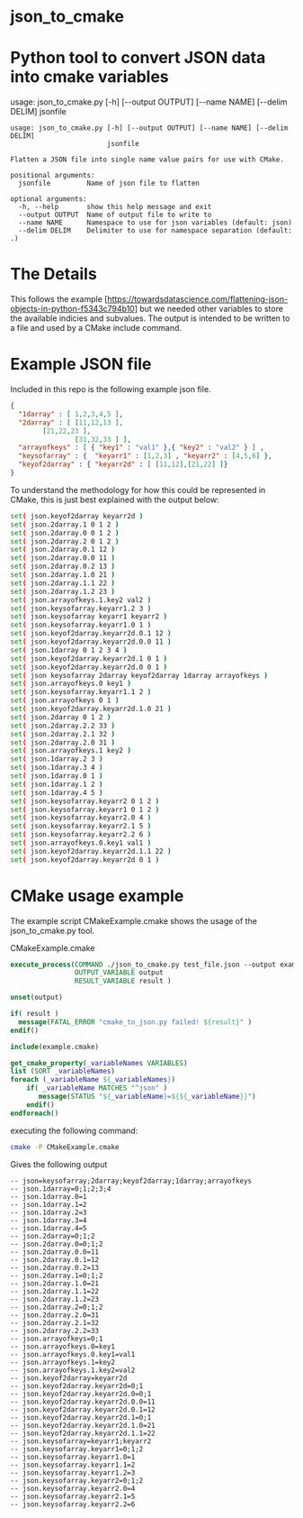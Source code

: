 # json_to_cmake
# Python tool to convert JSON data into cmake variables
usage: json_to_cmake.py [-h] [--output OUTPUT] [--name NAME] [--delim DELIM]
                        jsonfile
```
usage: json_to_cmake.py [-h] [--output OUTPUT] [--name NAME] [--delim DELIM]
                        jsonfile

Flatten a JSON file into single name value pairs for use with CMake.

positional arguments:
  jsonfile         Name of json file to flatten

optional arguments:
  -h, --help       show this help message and exit
  --output OUTPUT  Name of output file to write to
  --name NAME      Namespace to use for json variables (default: json)
  --delim DELIM    Delimiter to use for namespace separation (default: .)
```

# The Details

This follows the example [https://towardsdatascience.com/flattening-json-objects-in-python-f5343c794b10] but we needed other variables to store the available indicies and subvalues.  The output is intended to be written to a file and used by a CMake include command.

# Example JSON file
Included in this repo is the following example json file.
```json
{
  "1darray" : [ 1,2,3,4,5 ],
  "2darray" : [ [11,12,13 ],
		[21,22,23 ],
                [31,32,33 ] ],
  "arrayofkeys" : [ { "key1" : "val1" },{ "key2" : "val2" } ] ,
  "keysofarray" : {  "keyarr1" : [1,2,3] , "keyarr2" : [4,5,6] },
  "keyof2darray" : { "keyarr2d" : [ [11,12],[21,22] ]}
}
```

To understand the methodology for how this could be represented in CMake, this is just best explained with the output below:

```bash
set( json.keyof2darray keyarr2d )
set( json.2darray.1 0 1 2 )
set( json.2darray.0 0 1 2 )
set( json.2darray.2 0 1 2 )
set( json.2darray.0.1 12 )
set( json.2darray.0.0 11 )
set( json.2darray.0.2 13 )
set( json.2darray.1.0 21 )
set( json.2darray.1.1 22 )
set( json.2darray.1.2 23 )
set( json.arrayofkeys.1.key2 val2 )
set( json.keysofarray.keyarr1.2 3 )
set( json.keysofarray keyarr1 keyarr2 )
set( json.keysofarray.keyarr1.0 1 )
set( json.keyof2darray.keyarr2d.0.1 12 )
set( json.keyof2darray.keyarr2d.0.0 11 )
set( json.1darray 0 1 2 3 4 )
set( json.keyof2darray.keyarr2d.1 0 1 )
set( json.keyof2darray.keyarr2d.0 0 1 )
set( json keysofarray 2darray keyof2darray 1darray arrayofkeys )
set( json.arrayofkeys.0 key1 )
set( json.keysofarray.keyarr1.1 2 )
set( json.arrayofkeys 0 1 )
set( json.keyof2darray.keyarr2d.1.0 21 )
set( json.2darray 0 1 2 )
set( json.2darray.2.2 33 )
set( json.2darray.2.1 32 )
set( json.2darray.2.0 31 )
set( json.arrayofkeys.1 key2 )
set( json.1darray.2 3 )
set( json.1darray.3 4 )
set( json.1darray.0 1 )
set( json.1darray.1 2 )
set( json.1darray.4 5 )
set( json.keysofarray.keyarr2 0 1 2 )
set( json.keysofarray.keyarr1 0 1 2 )
set( json.keysofarray.keyarr2.0 4 )
set( json.keysofarray.keyarr2.1 5 )
set( json.keysofarray.keyarr2.2 6 )
set( json.arrayofkeys.0.key1 val1 )
set( json.keyof2darray.keyarr2d.1.1 22 )
set( json.keyof2darray.keyarr2d 0 1 )
```

# CMake usage example

The example script CMakeExample.cmake shows the usage of the json_to_cmake.py tool.

CMakeExample.cmake
```CMake
execute_process(COMMAND ./json_to_cmake.py test_file.json --output example.cmake
                OUTPUT_VARIABLE output
                RESULT_VARIABLE result )

unset(output)

if( result )
  message(FATAL_ERROR "cmake_to_json.py failed! ${result}" )
endif()

include(example.cmake)

get_cmake_property(_variableNames VARIABLES)
list (SORT _variableNames)
foreach (_variableName ${_variableNames})
    if( _variableName MATCHES "^json" )
       message(STATUS "${_variableName}=${${_variableName}}")
    endif()
endforeach()
```
executing the following command:
```bash
cmake -P CMakeExample.cmake
```
Gives the following output
```
-- json=keysofarray;2darray;keyof2darray;1darray;arrayofkeys
-- json.1darray=0;1;2;3;4
-- json.1darray.0=1
-- json.1darray.1=2
-- json.1darray.2=3
-- json.1darray.3=4
-- json.1darray.4=5
-- json.2darray=0;1;2
-- json.2darray.0=0;1;2
-- json.2darray.0.0=11
-- json.2darray.0.1=12
-- json.2darray.0.2=13
-- json.2darray.1=0;1;2
-- json.2darray.1.0=21
-- json.2darray.1.1=22
-- json.2darray.1.2=23
-- json.2darray.2=0;1;2
-- json.2darray.2.0=31
-- json.2darray.2.1=32
-- json.2darray.2.2=33
-- json.arrayofkeys=0;1
-- json.arrayofkeys.0=key1
-- json.arrayofkeys.0.key1=val1
-- json.arrayofkeys.1=key2
-- json.arrayofkeys.1.key2=val2
-- json.keyof2darray=keyarr2d
-- json.keyof2darray.keyarr2d=0;1
-- json.keyof2darray.keyarr2d.0=0;1
-- json.keyof2darray.keyarr2d.0.0=11
-- json.keyof2darray.keyarr2d.0.1=12
-- json.keyof2darray.keyarr2d.1=0;1
-- json.keyof2darray.keyarr2d.1.0=21
-- json.keyof2darray.keyarr2d.1.1=22
-- json.keysofarray=keyarr1;keyarr2
-- json.keysofarray.keyarr1=0;1;2
-- json.keysofarray.keyarr1.0=1
-- json.keysofarray.keyarr1.1=2
-- json.keysofarray.keyarr1.2=3
-- json.keysofarray.keyarr2=0;1;2
-- json.keysofarray.keyarr2.0=4
-- json.keysofarray.keyarr2.1=5
-- json.keysofarray.keyarr2.2=6
```
